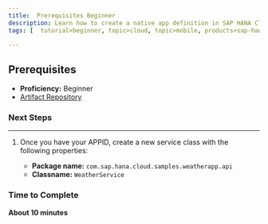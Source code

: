 ```yaml
---
title:  Prerequisites Beginner
description: Learn how to create a native app definition in SAP HANA Cloud Platform mobile service for development and operations
tags: [  tutorial>beginner, topic>cloud, topic>mobile, products>sap-hana-cloud-platform ]

---
```

## Prerequisites  
  - **Proficiency:** Beginner
- [Artifact Repository](http://go.sap.com/developer/tutorials/ci-best-practices-artifacts.html)

### Next Steps




---

1. Once you have your APPID, create a new service class with the following properties:

    - **Package name:** `com.sap.hana.cloud.samples.weatherapp.api`
    - **Classname:** `WeatherService`

### Time to Complete
**About 10 minutes**


  
